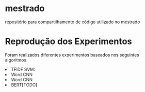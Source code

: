 # mestrado
repositório para compartilhamento de código utilizado no mestrado

# Reprodução dos Experimentos

Foram realizados diferentes experimentos baseados nos seguintes algoritmos:
  <li>TFIDF SVM: </li>
  <li>Word CNN</li>
  <li>Word CNN </li>
  <li>BERT[TODO]</li>
  
